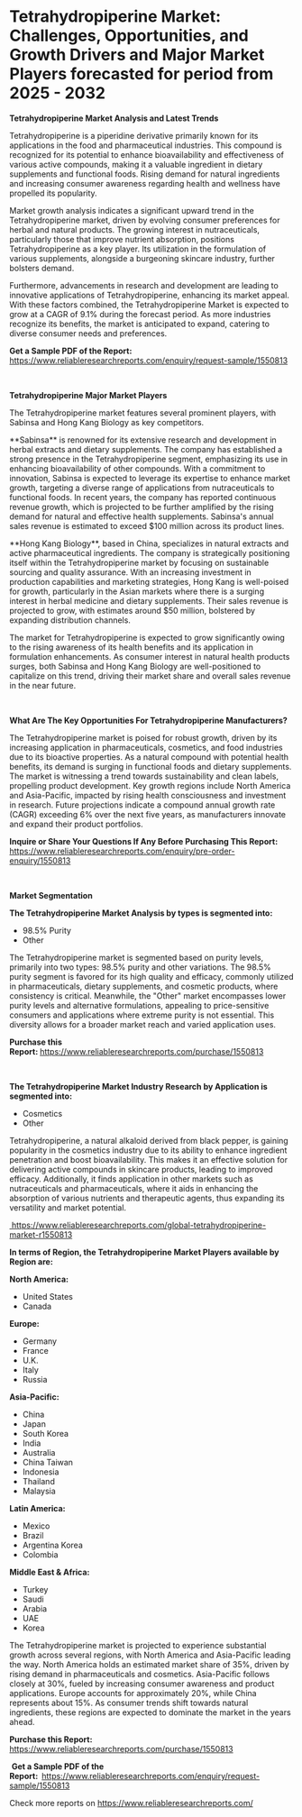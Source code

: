 <p><h1>Tetrahydropiperine Market: Challenges, Opportunities, and Growth Drivers and Major Market Players forecasted for period from 2025 - 2032</h1></p><p><strong>Tetrahydropiperine Market Analysis and Latest Trends</strong></p>
<p><p>Tetrahydropiperine is a piperidine derivative primarily known for its applications in the food and pharmaceutical industries. This compound is recognized for its potential to enhance bioavailability and effectiveness of various active compounds, making it a valuable ingredient in dietary supplements and functional foods. Rising demand for natural ingredients and increasing consumer awareness regarding health and wellness have propelled its popularity.</p><p>Market growth analysis indicates a significant upward trend in the Tetrahydropiperine market, driven by evolving consumer preferences for herbal and natural products. The growing interest in nutraceuticals, particularly those that improve nutrient absorption, positions Tetrahydropiperine as a key player. Its utilization in the formulation of various supplements, alongside a burgeoning skincare industry, further bolsters demand.</p><p>Furthermore, advancements in research and development are leading to innovative applications of Tetrahydropiperine, enhancing its market appeal. With these factors combined, the Tetrahydropiperine Market is expected to grow at a CAGR of 9.1% during the forecast period. As more industries recognize its benefits, the market is anticipated to expand, catering to diverse consumer needs and preferences.</p></p>
<p><strong>Get a Sample PDF of the Report:&nbsp;</strong> <a href="https://www.reliableresearchreports.com/enquiry/request-sample/1550813?utm_campaign=2243&utm_medium=2&utm_source=Github&utm_content=ia&utm_term=31032025&utm_id=tetrahydropiperine">https://www.reliableresearchreports.com/enquiry/request-sample/1550813</a></p>
<p>&nbsp;</p>
<p><strong>Tetrahydropiperine Major Market Players</strong></p>
<p><p>The Tetrahydropiperine market features several prominent players, with Sabinsa and Hong Kang Biology as key competitors. </p><p>**Sabinsa** is renowned for its extensive research and development in herbal extracts and dietary supplements. The company has established a strong presence in the Tetrahydropiperine segment, emphasizing its use in enhancing bioavailability of other compounds. With a commitment to innovation, Sabinsa is expected to leverage its expertise to enhance market growth, targeting a diverse range of applications from nutraceuticals to functional foods. In recent years, the company has reported continuous revenue growth, which is projected to be further amplified by the rising demand for natural and effective health supplements. Sabinsa's annual sales revenue is estimated to exceed $100 million across its product lines.</p><p>**Hong Kang Biology**, based in China, specializes in natural extracts and active pharmaceutical ingredients. The company is strategically positioning itself within the Tetrahydropiperine market by focusing on sustainable sourcing and quality assurance. With an increasing investment in production capabilities and marketing strategies, Hong Kang is well-poised for growth, particularly in the Asian markets where there is a surging interest in herbal medicine and dietary supplements. Their sales revenue is projected to grow, with estimates around $50 million, bolstered by expanding distribution channels.</p><p>The market for Tetrahydropiperine is expected to grow significantly owing to the rising awareness of its health benefits and its application in formulation enhancements. As consumer interest in natural health products surges, both Sabinsa and Hong Kang Biology are well-positioned to capitalize on this trend, driving their market share and overall sales revenue in the near future.</p></p>
<p>&nbsp;</p>
<p><strong>What Are The Key Opportunities For Tetrahydropiperine Manufacturers?</strong></p>
<p><p>The Tetrahydropiperine market is poised for robust growth, driven by its increasing application in pharmaceuticals, cosmetics, and food industries due to its bioactive properties. As a natural compound with potential health benefits, its demand is surging in functional foods and dietary supplements. The market is witnessing a trend towards sustainability and clean labels, propelling product development. Key growth regions include North America and Asia-Pacific, impacted by rising health consciousness and investment in research. Future projections indicate a compound annual growth rate (CAGR) exceeding 6% over the next five years, as manufacturers innovate and expand their product portfolios.</p></p>
<p><strong>Inquire or Share Your Questions If Any Before Purchasing This Report:</strong> <a href="https://www.reliableresearchreports.com/enquiry/pre-order-enquiry/1550813?utm_campaign=2243&utm_medium=2&utm_source=Github&utm_content=ia&utm_term=31032025&utm_id=tetrahydropiperine">https://www.reliableresearchreports.com/enquiry/pre-order-enquiry/1550813</a></p>
<p>&nbsp;</p>
<p><strong>Market Segmentation</strong></p>
<p><strong>The Tetrahydropiperine Market Analysis by types is segmented into:</strong></p>
<p><ul><li>98.5% Purity</li><li>Other</li></ul></p>
<p><p>The Tetrahydropiperine market is segmented based on purity levels, primarily into two types: 98.5% purity and other variations. The 98.5% purity segment is favored for its high quality and efficacy, commonly utilized in pharmaceuticals, dietary supplements, and cosmetic products, where consistency is critical. Meanwhile, the "Other" market encompasses lower purity levels and alternative formulations, appealing to price-sensitive consumers and applications where extreme purity is not essential. This diversity allows for a broader market reach and varied application uses.</p></p>
<p><strong>Purchase this Report:&nbsp;</strong><a href="https://www.reliableresearchreports.com/purchase/1550813?utm_campaign=2243&utm_medium=2&utm_source=Github&utm_content=ia&utm_term=31032025&utm_id=tetrahydropiperine">https://www.reliableresearchreports.com/purchase/1550813</a></p>
<p>&nbsp;</p>
<p><strong>The Tetrahydropiperine Market Industry Research by Application is segmented into:</strong></p>
<p><ul><li>Cosmetics</li><li>Other</li></ul></p>
<p><p>Tetrahydropiperine, a natural alkaloid derived from black pepper, is gaining popularity in the cosmetics industry due to its ability to enhance ingredient penetration and boost bioavailability. This makes it an effective solution for delivering active compounds in skincare products, leading to improved efficacy. Additionally, it finds application in other markets such as nutraceuticals and pharmaceuticals, where it aids in enhancing the absorption of various nutrients and therapeutic agents, thus expanding its versatility and market potential.</p></p>
<p><a href="https://www.reliableresearchreports.com/global-tetrahydropiperine-market-r1550813?utm_campaign=2243&utm_medium=2&utm_source=Github&utm_content=ia&utm_term=31032025&utm_id=tetrahydropiperine">&nbsp;https://www.reliableresearchreports.com/global-tetrahydropiperine-market-r1550813</a></p>
<p><strong>In terms of Region, the Tetrahydropiperine Market Players available by Region are:</strong></p>
<p>
    <p> <strong> North America: </strong>
        <ul>
            <li>United States</li>
            <li>Canada</li>
        </ul>
        </p> 
    <p> <strong> Europe: </strong>
        <ul>
            <li>Germany</li>
            <li>France</li>
            <li>U.K.</li>
            <li>Italy</li>
            <li>Russia</li>
        </ul>
        </p> 
    <p> <strong> Asia-Pacific: </strong>
        <ul>
            <li>China</li>
            <li>Japan</li>
            <li>South Korea</li>
            <li>India</li>
            <li>Australia</li>
            <li>China Taiwan</li>
            <li>Indonesia</li>
            <li>Thailand</li>
            <li>Malaysia</li>
        </ul>
        </p> 
    <p> <strong> Latin America: </strong>
        <ul>
            <li>Mexico</li>
            <li>Brazil</li>
            <li>Argentina Korea</li>
            <li>Colombia</li>
        </ul>
        </p> 
    <p> <strong> Middle East & Africa: </strong>
        <ul>
            <li>Turkey</li>
            <li>Saudi</li>
            <li>Arabia</li>
            <li>UAE</li>
            <li>Korea</li>
        </ul>
    </p>
    </p>
<p><p>The Tetrahydropiperine market is projected to experience substantial growth across several regions, with North America and Asia-Pacific leading the way. North America holds an estimated market share of 35%, driven by rising demand in pharmaceuticals and cosmetics. Asia-Pacific follows closely at 30%, fueled by increasing consumer awareness and product applications. Europe accounts for approximately 20%, while China represents about 15%. As consumer trends shift towards natural ingredients, these regions are expected to dominate the market in the years ahead.</p></p>
<p><strong>Purchase this Report: </strong><a href="https://www.reliableresearchreports.com/purchase/1550813?utm_campaign=2243&utm_medium=2&utm_source=Github&utm_content=ia&utm_term=31032025&utm_id=tetrahydropiperine">https://www.reliableresearchreports.com/purchase/1550813</a></p>
<p>&nbsp;<strong>Get a Sample PDF of the Report:&nbsp;&nbsp;</strong><a href="https://www.reliableresearchreports.com/enquiry/request-sample/1550813?utm_campaign=2243&utm_medium=2&utm_source=Github&utm_content=ia&utm_term=31032025&utm_id=tetrahydropiperine">https://www.reliableresearchreports.com/enquiry/request-sample/1550813</a></p>
<p><strong></strong></p>
<p>Check more reports on <a href="https://www.reliableresearchreports.com/?utm_campaign=2243&utm_medium=2&utm_source=Github&utm_content=ia&utm_term=31032025&utm_id=tetrahydropiperine">https://www.reliableresearchreports.com/</a></p>